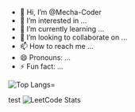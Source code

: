 - 👋 Hi, I’m @Mecha-Coder
- 👀 I’m interested in ...
- 🌱 I’m currently learning ...
- 💞️ I’m looking to collaborate on ...
- 📫 How to reach me ...
- 😄 Pronouns: ...
- ⚡ Fun fact: ...

![Top Langs](https://github-readme-stats.vercel.app/api/top-langs/?username=Mecha-Coder&layout=compact&theme=dark)=

test
![LeetCode Stats](https://leetcard.jacoblin.cool/Mecha-Coder?theme=dark&font=Krub)
<!---
Mecha-Coder/Mecha-Coder is a ✨ special ✨ repository because its `README.md` (this file) appears on your GitHub profile.
You can click the Preview link to take a look at your changes.
--->

